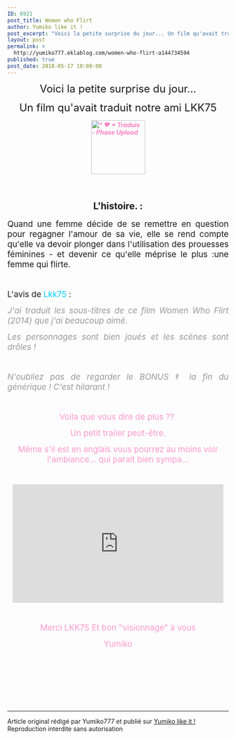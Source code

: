 ```yaml
---
ID: 6921
post_title: Women who Flirt
author: Yumiko like it !
post_excerpt: "Voici la petite surprise du jour... Un film qu'avait traduit notre ami LKK75 &nbsp; L'histoire. : Quand une femme d&eacute;cide de se remettre en question pour regagner l'amour de sa vie, elle se rend compte qu'elle va devoir plonger dans l'utilisation des prouesses f&eacute;minines - et devenir ce qu'elle..."
layout: post
permalink: >
  http://yumiko777.eklablog.com/women-who-flirt-a144734594
published: true
post_date: 2018-05-17 18:00:00
---
```

<p style="text-align: center;"><span style="font-size: 18pt;">Voici la petite surprise du jour...</span></p>
<p style="text-align: center;"><span style="font-size: 18pt;">Un film qu'avait traduit notre ami LKK75</span></p>
<p><a href="http://yumiko777.eklablog.com/film-woman-who-flirt-2014-p1363416"><img style="box-sizing: content-box; border: 0px; vertical-align: middle; caret-color: #fc80c0; color: #fc80c0; font-style: italic; font-weight: bold; display: block; margin-left: auto; margin-right: auto;" src="https://united-subs.dearclouds.com/wp-content/uploads/2018/05/a7024367df0cd521c5ebacea1b3b86c2.jpg" alt=" * &hearts; * Traduis - Phase Upload" height="123"/></a></p>
<p style="text-align: center;">&nbsp;</p>
<h2 style="text-align: center;">L'histoire. :</h2>
<p style="text-align: justify;"><span style="font-size: 14pt;">Quand une femme d&eacute;cide de se remettre en question pour regagner l'amour de sa vie, elle se rend compte qu'elle va devoir plonger dans l'utilisation des prouesses f&eacute;minines - et devenir ce qu'elle m&eacute;prise le plus&nbsp;:une femme qui flirte.</span></p>
<p style="text-align: justify;">&nbsp;</p>
<p style="text-align: justify;"><span style="font-size: 14pt;">L'avis de <span style="color: #00ccff;">Lkk75</span> :</span></p>
<p style="text-align: justify;"><em><span style="font-size: 14pt; color: #999999;">J'ai traduit les sous-titres de ce film Women Who Flirt (2014) que&nbsp;j'ai beaucoup aim&eacute;.</span></em></p>
<p style="text-align: justify;"><em><span style="font-size: 14pt; color: #999999;">Les personnages sont bien jou&eacute;s et les sc&egrave;nes sont dr&ocirc;les !</span></em></p>
<p style="text-align: justify;">&nbsp;</p>
<p style="text-align: justify;"><em><span style="font-size: 14pt; color: #999999;">N'oubliez pas de regarder le BONUS &Dagger; la fin du g&eacute;n&eacute;rique ! C'est hilarant !&nbsp;</span></em></p>
<p style="text-align: justify;">&nbsp;</p>
<p style="text-align: center;"><span style="font-size: 14pt; color: #ff99cc;">Voila que vous dire de plus ??&nbsp;</span></p>
<p style="text-align: center;"><span style="font-size: 14pt; color: #ff99cc;">Un petit trailer peut-&ecirc;tre. </span></p>
<p style="text-align: center;"><span style="font-size: 14pt; color: #ff99cc;">M&ecirc;me s'il est en anglais vous pourrez au moins voir l'ambiance... qui parait bien sympa...</span></p>
<p style="text-align: justify;">&nbsp;</p>
<p style="text-align: center;"><iframe src="https://www.youtube.com/embed/NhgBKQnjkk8?feature=oembed" frameborder="0" width="480" height="270" allowfullscreen="allowfullscreen"></iframe></p>
<p style="text-align: center;">&nbsp;</p>
<p style="text-align: center;"><span style="font-size: 14pt; color: #ff99cc;">Merci LKK75 Et bon "visionnage" &agrave; vous</span></p>
<p style="text-align: center;"><span style="font-size: 14pt; color: #ff99cc;">Yumiko</span></p>
<p style="text-align: center;">&nbsp;</p>
<p>&nbsp;</p><br /><br /><br /><hr />Article original rédigé par Yumiko777 et publié sur <a href="http://yumiko777.eklablog.com/">Yumiko like it !</a> <br /> Reproduction interdite sans autorisation
